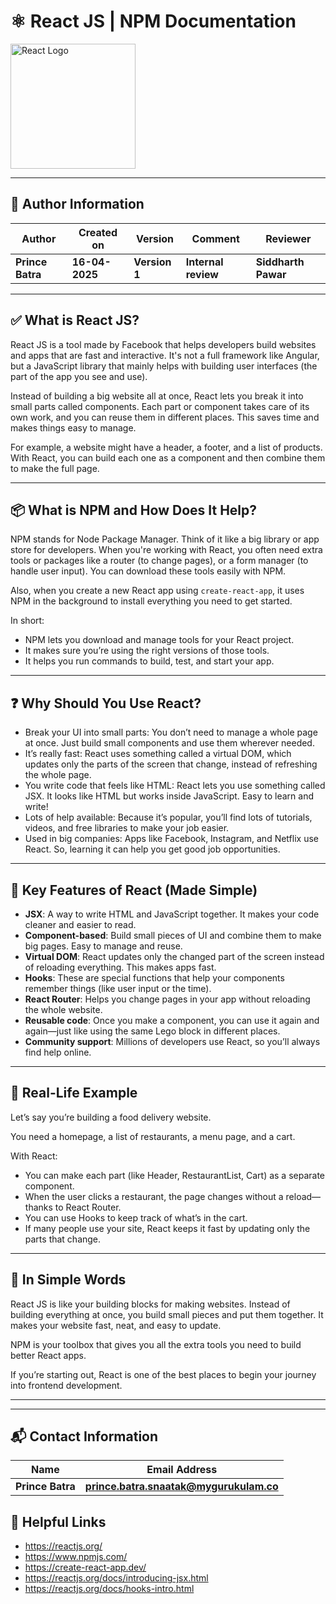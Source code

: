 
# ⚛️ React JS | NPM Documentation

<img src="https://upload.wikimedia.org/wikipedia/commons/a/a7/React-icon.svg" alt="React Logo" width="200"/>

---

## 👤 **Author Information**
| **Author** | **Created on** | **Version**  | **Comment** | **Reviewer** |
|------------|----------------|--------------|-------------|--------------|
| **Prince Batra**   | **16-04-2025**   | **Version 1** | **Internal review** | **Siddharth Pawar** |

 ---

## ✅ What is React JS?

React JS is a tool made by Facebook that helps developers build websites and apps that are fast and interactive. 
It's not a full framework like Angular, but a JavaScript library that mainly helps with building user interfaces 
(the part of the app you see and use).

Instead of building a big website all at once, React lets you break it into small parts called components. Each 
part or component takes care of its own work, and you can reuse them in different places. This saves time and 
makes things easy to manage.

For example, a website might have a header, a footer, and a list of products. With React, you can build each one 
as a component and then combine them to make the full page.

---

## 📦 What is NPM and How Does It Help?

NPM stands for Node Package Manager. Think of it like a big library or app store for developers. When you're 
working with React, you often need extra tools or packages like a router (to change pages), or a form manager 
(to handle user input). You can download these tools easily with NPM.

Also, when you create a new React app using `create-react-app`, it uses NPM in the background to install everything 
you need to get started.

In short:

- NPM lets you download and manage tools for your React project.  
- It makes sure you’re using the right versions of those tools.  
- It helps you run commands to build, test, and start your app.  

---

## ❓ Why Should You Use React?

- Break your UI into small parts: You don’t need to manage a whole page at once. Just build small components 
and use them wherever needed.  
- It’s really fast: React uses something called a virtual DOM, which updates only the parts of the screen that 
change, instead of refreshing the whole page.  
- You write code that feels like HTML: React lets you use something called JSX. It looks like HTML but works 
inside JavaScript. Easy to learn and write!  
- Lots of help available: Because it’s popular, you’ll find lots of tutorials, videos, and free libraries to 
make your job easier.  
- Used in big companies: Apps like Facebook, Instagram, and Netflix use React. So, learning it can help you get 
good job opportunities.  

---

## 🌟 Key Features of React (Made Simple)

- **JSX**: A way to write HTML and JavaScript together. It makes your code cleaner and easier to read.  
- **Component-based**: Build small pieces of UI and combine them to make big pages. Easy to manage and reuse.  
- **Virtual DOM**: React updates only the changed part of the screen instead of reloading everything. This makes 
apps fast.  
- **Hooks**: These are special functions that help your components remember things (like user input or the time).  
- **React Router**: Helps you change pages in your app without reloading the whole website.  
- **Reusable code**: Once you make a component, you can use it again and again—just like using the same Lego block 
in different places.  
- **Community support**: Millions of developers use React, so you’ll always find help online.  

---

## 🧩 Real-Life Example

Let’s say you’re building a food delivery website.

You need a homepage, a list of restaurants, a menu page, and a cart.

With React:

- You can make each part (like Header, RestaurantList, Cart) as a separate component.  
- When the user clicks a restaurant, the page changes without a reload—thanks to React Router.  
- You can use Hooks to keep track of what’s in the cart.  
- If many people use your site, React keeps it fast by updating only the parts that change.  

---

## 🧠 In Simple Words

React JS is like your building blocks for making websites. Instead of building everything at once, you build 
small pieces and put them together. It makes your website fast, neat, and easy to update.

NPM is your toolbox that gives you all the extra tools you need to build better React apps.

If you’re starting out, React is one of the best places to begin your journey into frontend development.

---

---

## 📬 **Contact Information**
| **Name** | **Email Address**        |
|----------|--------------------------|
| **Prince Batra**  | **prince.batra.snaatak@mygurukulam.co**   |


## 📘 Helpful Links

- https://reactjs.org/  
- https://www.npmjs.com/  
- https://create-react-app.dev/  
- https://reactjs.org/docs/introducing-jsx.html  
- https://reactjs.org/docs/hooks-intro.html  
